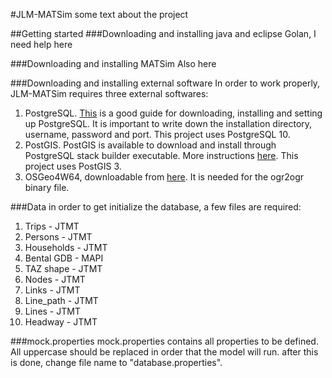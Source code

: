 #JLM-MATSim
some text about the project

##Getting started
###Downloading and installing java and eclipse
Golan, I need help here

###Downloading and installing MATSim
Also here

###Downloading and installing external software
In order to work properly, JLM-MATSim requires three external softwares: 
1. PostgreSQL. [This](https://www.2ndquadrant.com/en/blog/pginstaller-install-postgresql/) is a good guide for downloading, installing and setting up PostgreSQL. It is important to write down the installation directory, username, password and port. This project uses PostgreSQL 10.
2. PostGIS. PostGIS is available to download and install through PostgreSQL stack builder executable. More instructions [here](https://postgis.net/install/). This project uses PostGIS 3. 
3. OSGeo4W64, downloadable from [here](https://trac.osgeo.org/osgeo4w/). It is needed for the ogr2ogr binary file.

###Data
in order to get initialize the database, a few files are required:
1. Trips - JTMT
2. Persons - JTMT
3. Households - JTMT
4. Bental GDB - MAPI
5. TAZ shape - JTMT
6. Nodes - JTMT
7. Links - JTMT
8. Line_path - JTMT
9. Lines - JTMT
10. Headway - JTMT

###mock.properties
mock.properties contains all properties to be defined. All uppercase should be replaced in order that the model will run. after this is done, change file name to "database.properties".